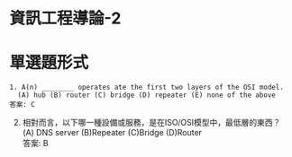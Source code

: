 # 資訊工程導論-2

# 單選題形式
```
1. A(n) ________ operates ate the first two layers of the OSI model. 
  (A) hub (B) router (C) bridge (D) repeater (E) none of the above
答案: C
```
2. 相對而言，以下哪一種設備或服務，是在ISO/OSI模型中，最低層的東西？
  (A)	DNS server  (B)Repeater (C)Bridge  (D)Router    
答案: B
